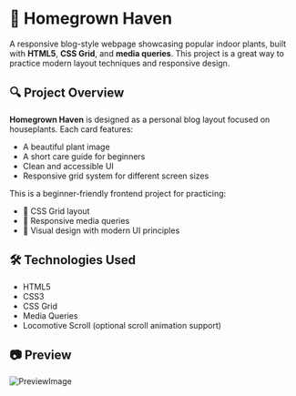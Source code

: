 # 🌿 Homegrown Haven

A responsive blog-style webpage showcasing popular indoor plants, built with **HTML5**, **CSS Grid**, and **media queries**. This project is a great way to practice modern layout techniques and responsive design.

## 🔍 Project Overview

**Homegrown Haven** is designed as a personal blog layout focused on houseplants. Each card features:

- A beautiful plant image  
- A short care guide for beginners  
- Clean and accessible UI  
- Responsive grid system for different screen sizes  

This is a beginner-friendly frontend project for practicing:

- 📐 CSS Grid layout  
- 📱 Responsive media queries  
- 🎨 Visual design with modern UI principles  

## 🛠️ Technologies Used

- HTML5  
- CSS3  
- CSS Grid  
- Media Queries  
- Locomotive Scroll (optional scroll animation support)  

## 📷 Preview

![PreviewImage](https://github.com/user-attachments/assets/90d365d1-5297-420f-8a93-334d9cd617a6)


